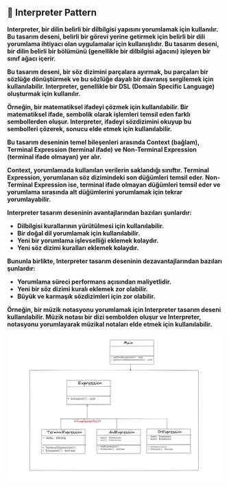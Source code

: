 ## :diamond_shape_with_a_dot_inside: Interpreter Pattern

**Interpreter, bir dilin belirli bir dilbilgisi yapısını yorumlamak için kullanılır. Bu tasarım deseni, belirli bir görevi yerine getirmek için belirli bir dili yorumlama ihtiyacı olan uygulamalar için kullanışlıdır. Bu tasarım deseni, bir dilin belirli bir bölümünü (genellikle bir dilbilgisi ağacını) işleyen bir sınıf ağacı içerir.**

**Bu tasarım deseni, bir söz dizimini parçalara ayırmak, bu parçaları bir sözlüğe dönüştürmek ve bu sözlüğe dayalı bir davranış sergilemek için kullanılabilir. Interpreter, genellikle bir DSL (Domain Specific Language) oluşturmak için kullanılır.**

**Örneğin, bir matematiksel ifadeyi çözmek için kullanılabilir. Bir matematiksel ifade, sembolik olarak işlemleri temsil eden farklı sembollerden oluşur. Interpreter, ifadeyi sözdizimini okuyup bu sembolleri çözerek, sonucu elde etmek için kullanılabilir.**

**Bu tasarım deseninin temel bileşenleri arasında Context (bağlam), Terminal Expression (terminal ifade) ve Non-Terminal Expression (terminal ifade olmayan) yer alır.**

**Context, yorumlamada kullanılan verilerin saklandığı sınıftır. Terminal Expression, yorumlanan söz dizimindeki son düğümleri temsil eder. Non-Terminal Expression ise, terminal ifade olmayan düğümleri temsil eder ve yorumlama sırasında alt düğümlerini yorumlamak için tekrar yorumlayabilir.**

**Interpreter tasarım deseninin avantajlarından bazıları şunlardır:**

- **Dilbilgisi kurallarının yürütülmesi için kullanılabilir.**
- **Bir doğal dil yorumlamak için kullanılabilir.**
- **Yeni bir yorumlama işlevselliği eklemek kolaydır.**
- **Yeni söz dizimi kuralları eklemek kolaydır.**

**Bununla birlikte, Interpreter tasarım deseninin dezavantajlarından bazıları şunlardır:**

- **Yorumlama süreci performans açısından maliyetlidir.**
- **Yeni bir söz dizimi kuralı eklemek zor olabilir.**
- **Büyük ve karmaşık sözdizimleri için zor olabilir.**

**Örneğin, bir müzik notasyonu yorumlamak için Interpreter tasarım deseni kullanılabilir. Müzik notası bir dizi sembolden oluşur ve Interpreter, notasyonu yorumlayarak müzikal notaları elde etmek için kullanılabilir.**

![](../images/17-Behavioral-Interpreter.png)